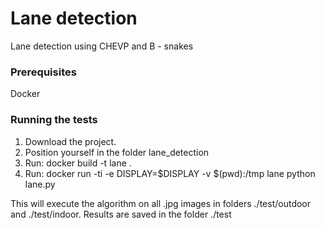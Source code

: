 # Lane detection

Lane detection using CHEVP and B - snakes

### Prerequisites
Docker

### Running the tests
1. Download the project.
2. Position yourself in the folder lane_detection
3. Run: docker build -t lane .
4. Run: docker run -ti -e DISPLAY=$DISPLAY -v $(pwd):/tmp lane python lane.py 

This will execute the algorithm on all .jpg images in folders ./test/outdoor and ./test/indoor. Results are saved in the folder ./test
